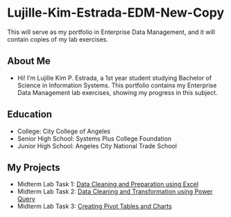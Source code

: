 # Lujille-Kim-Estrada-EDM-New-Copy
This will serve as my portfolio in Enterprise Data Management, and it will contain copies of my lab exercises.
## About Me
- Hi! I’m Lujille Kim P. Estrada, a 1st year student studying Bachelor of Science in Information Systems. This portfolio contains my Enterprise Data Management lab exercises, showing my progress in this subject.
## Education
- College: City College of Angeles
- Senior High School: Systems Plus College Foundation
- Junior High School: Angeles City National Trade School 

## My Projects
- Midterm Lab Task 1: [Data Cleaning and Preparation using Excel](https://github.com/lujillekim/Lujille-Kim-Estrada-EDM-New-Copy/tree/main/Midterm%20Task%201)
- Midterm Lab Task 2: [Data Cleaning and Transformation using Power Query](https://github.com/lujillekim/Lujille-Kim-Estrada-EDM-New-Copy/tree/main/Midterm%20Task%202)
- Midterm Lab Task 3: [Creating Pivot Tables and Charts](https://github.com/lujillekim/Lujille-Kim-Estrada-EDM-New-Copy/tree/main/Midterm%20Task%203) 
  
